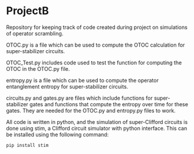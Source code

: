 # ProjectB

Repository for keeping track of code created during project on simulations of operator scrambling. 

OTOC.py is a file which can be used to compute the OTOC calculation for super-stabilizer circuits. 

OTOC_Test.py includes code used to test the function for computing the OTOC in the OTOC.py file. 

entropy.py is a file which can be used to compute the operator entanglement entropy for super-stabilizer circuits. 

circuits.py and gates.py are files which include functions for super-stabilizer gates and functions that compute the entropy over time for these gates. They are needed for the OTOC.py and entropy.py files to work. 

All code is written in python, and the simulation of super-Clifford circuits is done using stim, a Clifford circuit simulator with python interface. This can be installed using the following command:

`pip install stim`
